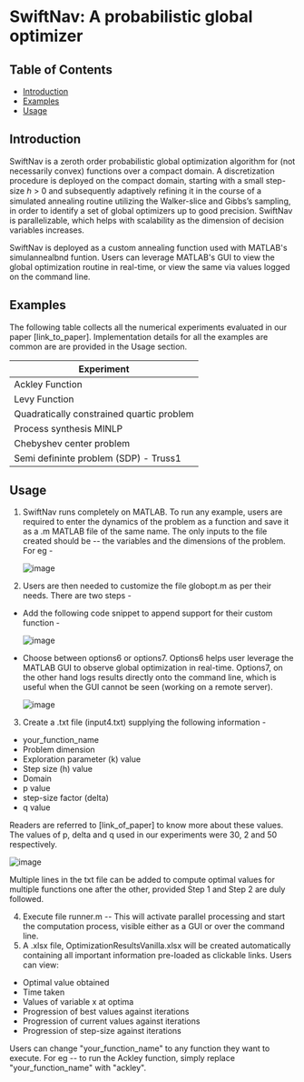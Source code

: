 # SwiftNav: A probabilistic global optimizer

## Table of Contents
- [Introduction](#intro)
- [Examples](#examples)
- [Usage](#usage)

## Introduction
SwiftNav is a zeroth order probabilistic global optimization algorithm for (not necessarily convex) functions over a compact domain. A discretization procedure is deployed on the compact domain, starting with a small step-size ℎ > 0 and subsequently adaptively refining it in the course of a simulated annealing routine utilizing the Walker-slice and Gibbs’s sampling, in order to identify a set of global optimizers up to good precision. SwiftNav is parallelizable, which helps with scalability as the dimension of decision variables increases. 

SwiftNav is deployed as a custom annealing function used with MATLAB's simulannealbnd funtion. Users can leverage MATLAB's GUI to view the global optimization routine in real-time, or view the same via values logged on the command line.

## Examples
The following table collects all the numerical experiments evaluated in our paper [link_to_paper]. Implementation details for all the examples are common are are provided in the Usage section. 

| Experiment |
|-----------------|
| Ackley Function   |
| Levy Function   |
| Quadratically constrained quartic problem   |
| Process synthesis MINLP   |
| Chebyshev center problem   |
| Semi defininte problem (SDP) - Truss1   |


## Usage
1. SwiftNav runs completely on MATLAB. To run any example, users are required to enter the dynamics of the problem as a function and save it as a .m MATLAB file of the same name. The only inputs to the file created should be -- the variables and the dimensions of the problem. For eg -
   
   ![image](https://github.com/user-attachments/assets/383d6fe8-610d-4cf9-9ff6-ef8a5cbbf438)

2. Users are then needed to customize the file globopt.m as per their needs. There are two steps -
  -  Add the following code snippet to append support for their custom function -
    
      ![image](https://github.com/user-attachments/assets/09037e59-20ed-405c-90bd-6f5981ccc88c)

  -  Choose between options6 or options7. Options6 helps user leverage the MATLAB GUI to observe global optimization in real-time. Options7, on the other hand logs results directly onto the command line, which is useful when the GUI cannot be seen (working on a remote server).
    
      ![image](https://github.com/user-attachments/assets/1b91c362-2c90-4990-a834-d6f380508a7a)

3. Create a .txt file (input4.txt) supplying the following information -
  -  your_function_name
  -  Problem dimension
  -  Exploration parameter (k) value
  -  Step size (h) value
  -  Domain
  -  p value
  -  step-size factor (delta)
  -  q value
    
   Readers are referred to [link_of_paper] to know more about these values. The values of p, delta and q used in our experiments were 30, 2 and 50 respectively.

  ![image](https://github.com/user-attachments/assets/abd262f2-4ddf-4da9-8088-2d897dca5178)

   Multiple lines in the txt file can be added to compute optimal values for multiple functions one after the other, provided Step 1 and Step 2 are duly followed.

4. Execute file runner.m -- This will activate parallel processing and start the computation process, visible either as a GUI or over the command line.
5. A .xlsx file, OptimizationResultsVanilla.xlsx will be created automatically containing all important information pre-loaded as clickable links. Users can view:
-  Optimal value obtained
-  Time taken
-  Values of variable x at optima
-  Progression of best values against iterations
-  Progression of current values against iterations
-  Progression of step-size against iterations

Users can change "your_function_name" to any function they want to execute. For eg -- to run the Ackley function, simply replace "your_function_name" with "ackley".

